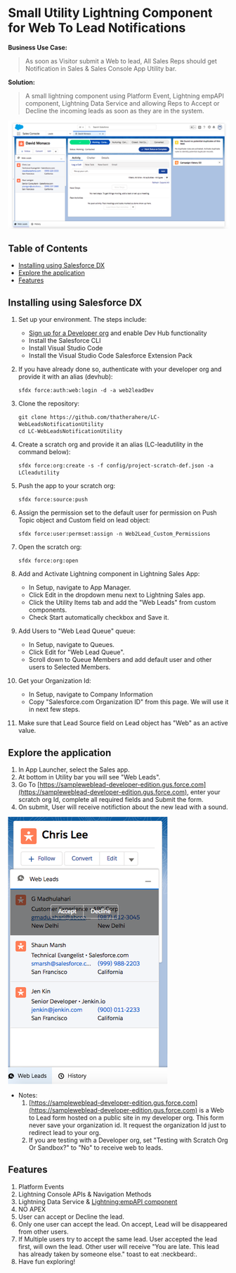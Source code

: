 # Small Utility Lightning Component for Web To Lead Notifications

**Business Use Case:**
> As soon as Visitor submit a Web to lead, All Sales Reps should get Notification in Sales & Sales Console App Utility bar.

**Solution:**
> A small lightning component using Platform Event, Lightning empAPI component, Lightning Data Service and allowing Reps to Accept or Decline the incoming leads as soon as they are in the system.

<img src="https://github.com/thatherahere/LC-WebLeadsNotificationUtility/blob/master/demo.png"/>

## Table of Contents
- [Installing using Salesforce DX](#installing-using-salesforce-dx)
- [Explore the application](#explore-the-application)
- [Features](#features)


## Installing using Salesforce DX

1. Set up your environment. The steps include:

    - [Sign up for a Developer org](https://www.salesforce.com/form/signup/prerelease-spring19/) and enable Dev Hub functionality
    - Install the Salesforce CLI
    - Install Visual Studio Code
    - Install the Visual Studio Code Salesforce Extension Pack

1. If you have already done so, authenticate with your developer org and provide it with an alias (devhub):

    ```
    sfdx force:auth:web:login -d -a web2leadDev
    ```

1. Clone the repository:

    ```
    git clone https://github.com/thatherahere/LC-WebLeadsNotificationUtility
    cd LC-WebLeadsNotificationUtility
    ```

1. Create a scratch org and provide it an alias (LC-leadutility in the command below):

    ```
    sfdx force:org:create -s -f config/project-scratch-def.json -a LCleadutility
    ```

1. Push the app to your scratch org:

    ```
    sfdx force:source:push
    ```

1. Assign the permission set to the default user for permission on Push Topic object and Custom field on lead object:
    ```
    sfdx force:user:permset:assign -n Web2Lead_Custom_Permissions
    ```

1. Open the scratch org:

    ```
    sfdx force:org:open
    ```

1. Add and Activate Lightning component in Lightning Sales App:
    - In Setup, navigate to App Manager.
    - Click Edit in the dropdown menu next to Lightning Sales app.
    - Click the Utility Items tab and add the "Web Leads" from custom components.
    - Check Start automatically checkbox and Save it.

1. Add Users to "Web Lead Queue" queue:
    - In Setup, navigate to Queues.
    - Click Edit for "Web Lead Queue".
    - Scroll down to Queue Members and add default user and other users to Selected Members.

1. Get your Organization Id:
    - In Setup, navigate to Company Information
    - Copy "Salesforce.com Organization ID" from this page. We will use it in next few steps.

1. Make sure that Lead Source field on Lead object has "Web" as an active value.

## Explore the application
1. In App Launcher, select the Sales app.
2. At bottom in Utility bar you will see "Web Leads".
4. Go To [https://sampleweblead-developer-edition.gus.force.com](https://sampleweblead-developer-edition.gus.force.com), enter your scratch org Id, complete all required fields and Submit the form.
5. On submit, User will receive notifiction about the new lead with a sound.

<img src="https://github.com/thatherahere/LC-WebLeadsNotificationUtility/blob/master/Notification.png"/>


- Notes:
    1.  [https://sampleweblead-developer-edition.gus.force.com](https://sampleweblead-developer-edition.gus.force.com) is a Web to Lead form hosted on a public site in my developer org. This form never save your organization id. It request the organization Id just to redirect lead to your org.
    1. If you are testing with a Developer org, set "Testing with Scratch Org Or Sandbox?" to "No" to receive web to leads.

## Features
1. Platform Events
1. Lightning Console APIs & Navigation Methods
1. Lightning Data Service & [Lightning:empAPI component](https://developer.salesforce.com/docs/component-library/bundle/lightning:empApi/documentation)
1. NO APEX
1. User can accept or Decline the lead.
1. Only one user can accept the lead. On accept, Lead will be disappeared from other users. 
1. If Multiple users try to accept the same lead. User accepted the lead first, will own the lead. Other user will receive "You are late. This lead has already taken by someone else." toast to eat :neckbeard:. 
1. Have fun exploring!